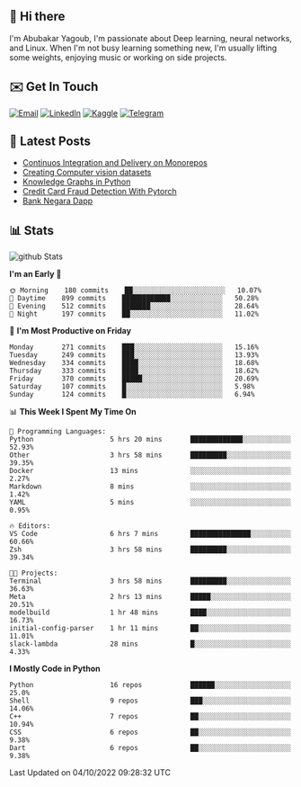 ## 👋 Hi there

I'm Abubakar Yagoub, I'm passionate about Deep learning, neural networks, and
Linux. When I'm not busy learning something new, I'm usually lifting some
weights, enjoying music or working on side projects.

## ✉️ Get In Touch

[![Email](https://img.shields.io/badge/Email-f1f1f1?style=for-the-badge&logo=gmail&logoColor=0f111a)](mailto:git@blacksuan19.dev)
[![LinkedIn](https://img.shields.io/badge/LinkedIn-0077B5?style=for-the-badge&logo=linkedin&logoColor=white)](https://www.linkedin.com/in/blacksuan19/)
[![Kaggle](https://img.shields.io/badge/Kaggle-5acfff?style=for-the-badge&logo=kaggle&logoColor=white)](http://kaggle.com/abubakaryagob/)
[![Telegram](https://img.shields.io/badge/Telegram-2CA5E0?style=for-the-badge&logo=telegram&logoColor=white)](https://t.me/blacksuan19)

## 📩 Latest Posts

<!-- BLOG-POST-LIST:START -->
- [Continuos Integration and Delivery on Monorepos](https://www.blacksuan19.dev/blog/github-actions-monorepos/)
- [Creating Computer vision datasets](https://www.blacksuan19.dev/blog/creating-datasets/)
- [Knowledge Graphs in Python](https://www.blacksuan19.dev/projects/Knowledge_Graphs/)
- [Credit Card Fraud Detection With Pytorch](https://www.blacksuan19.dev/projects/credit-card-fraud-detection-with-pytorch/)
- [Bank Negara Dapp](https://www.blacksuan19.dev/projects/bank-negara/)
<!-- BLOG-POST-LIST:END -->

## 📊 Stats

![github Stats](https://github-readme-stats.vercel.app/api?username=blacksuan19&theme=github_dark&show_icons=true&count_private=true&custom_title=Github%20Stats&hide_border=true)

<!--START_SECTION:waka-->
**I'm an Early 🐤** 

```text
🌞 Morning    180 commits    ██░░░░░░░░░░░░░░░░░░░░░░░   10.07% 
🌆 Daytime    899 commits    ████████████░░░░░░░░░░░░░   50.28% 
🌃 Evening    512 commits    ███████░░░░░░░░░░░░░░░░░░   28.64% 
🌙 Night      197 commits    ██░░░░░░░░░░░░░░░░░░░░░░░   11.02%

```
📅 **I'm Most Productive on Friday** 

```text
Monday       271 commits    ███░░░░░░░░░░░░░░░░░░░░░░   15.16% 
Tuesday      249 commits    ███░░░░░░░░░░░░░░░░░░░░░░   13.93% 
Wednesday    334 commits    ████░░░░░░░░░░░░░░░░░░░░░   18.68% 
Thursday     333 commits    ████░░░░░░░░░░░░░░░░░░░░░   18.62% 
Friday       370 commits    █████░░░░░░░░░░░░░░░░░░░░   20.69% 
Saturday     107 commits    █░░░░░░░░░░░░░░░░░░░░░░░░   5.98% 
Sunday       124 commits    █░░░░░░░░░░░░░░░░░░░░░░░░   6.94%

```


📊 **This Week I Spent My Time On** 

```text
💬 Programming Languages: 
Python                   5 hrs 20 mins       █████████████░░░░░░░░░░░░   52.93% 
Other                    3 hrs 58 mins       █████████░░░░░░░░░░░░░░░░   39.35% 
Docker                   13 mins             ░░░░░░░░░░░░░░░░░░░░░░░░░   2.27% 
Markdown                 8 mins              ░░░░░░░░░░░░░░░░░░░░░░░░░   1.42% 
YAML                     5 mins              ░░░░░░░░░░░░░░░░░░░░░░░░░   0.95%

🔥 Editors: 
VS Code                  6 hrs 7 mins        ███████████████░░░░░░░░░░   60.66% 
Zsh                      3 hrs 58 mins       █████████░░░░░░░░░░░░░░░░   39.34%

🐱‍💻 Projects: 
Terminal                 3 hrs 58 mins       █████████░░░░░░░░░░░░░░░░   36.63% 
Meta                     2 hrs 13 mins       █████░░░░░░░░░░░░░░░░░░░░   20.51% 
modelbuild               1 hr 48 mins        ████░░░░░░░░░░░░░░░░░░░░░   16.73% 
initial-config-parser    1 hr 11 mins        ██░░░░░░░░░░░░░░░░░░░░░░░   11.01% 
slack-lambda             28 mins             █░░░░░░░░░░░░░░░░░░░░░░░░   4.33%

```

**I Mostly Code in Python** 

```text
Python                   16 repos            ██████░░░░░░░░░░░░░░░░░░░   25.0% 
Shell                    9 repos             ███░░░░░░░░░░░░░░░░░░░░░░   14.06% 
C++                      7 repos             ██░░░░░░░░░░░░░░░░░░░░░░░   10.94% 
CSS                      6 repos             ██░░░░░░░░░░░░░░░░░░░░░░░   9.38% 
Dart                     6 repos             ██░░░░░░░░░░░░░░░░░░░░░░░   9.38%

```



 Last Updated on 04/10/2022 09:28:32 UTC
<!--END_SECTION:waka-->
